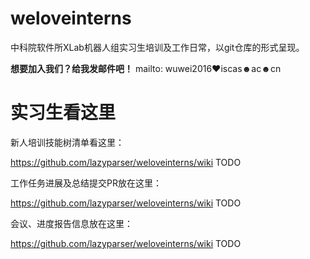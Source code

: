 # weloveinterns
中科院软件所XLab机器人组实习生培训及工作日常，以git仓库的形式呈现。

**想要加入我们？给我发邮件吧！** mailto: wuwei2016♥︎iscas☻ac☻cn

# 实习生看这里

新人培训技能树清单看这里：

https://github.com/lazyparser/weloveinterns/wiki TODO

工作任务进展及总结提交PR放在这里：

https://github.com/lazyparser/weloveinterns/wiki TODO

会议、进度报告信息放在这里：

https://github.com/lazyparser/weloveinterns/wiki TODO

